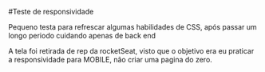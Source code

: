 #Teste de responsividade

Pequeno testa para refrescar algumas habilidades de CSS, após passar um longo periodo cuidando apenas de back end

A tela foi retirada de rep da rocketSeat, visto que o objetivo era eu praticar a responsividade para MOBILE, não criar uma pagina do zero.
